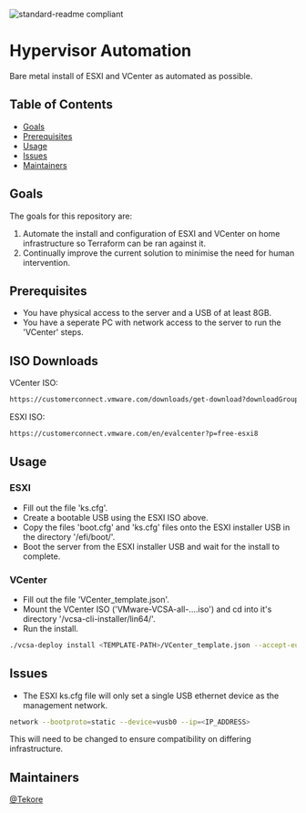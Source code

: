 ![standard-readme compliant](https://img.shields.io/badge/VMware-231f20?style=for-the-badge&logo=VMware&logoColor=white)
# Hypervisor Automation

Bare metal install of ESXI and VCenter as automated as possible.

## Table of Contents
- [Goals](#Goals)
- [Prerequisites](#Prerequisites)
- [Usage](#usage)
- [Issues](#Issues)
- [Maintainers](#maintainers)

## Goals
The goals for this repository are:

1. Automate the install and configuration of ESXI and VCenter on home infrastructure so Terraform can be ran against it.
2. Continually improve the current solution to minimise the need for human intervention.

## Prerequisites
- You have physical access to the server and a USB of at least 8GB.
- You have a seperate PC with network access to the server to run the 'VCenter' steps.

## ISO Downloads
VCenter ISO:
```sh
https://customerconnect.vmware.com/downloads/get-download?downloadGroup=VC800
```
ESXI ISO:
```sh
https://customerconnect.vmware.com/en/evalcenter?p=free-esxi8
```

## Usage
### ESXI
- Fill out the file 'ks.cfg'.
- Create a bootable USB using the ESXI ISO above.
- Copy the files 'boot.cfg' and 'ks.cfg' files onto the ESXI installer USB in the directory '/efi/boot/'.
- Boot the server from the ESXI installer USB and wait for the install to complete.

### VCenter
- Fill out the file 'VCenter_template.json'.
- Mount the VCenter ISO ('VMware-VCSA-all-....iso') and cd into it's directory '/vcsa-cli-installer/lin64/'.
- Run the install.
```sh
./vcsa-deploy install <TEMPLATE-PATH>/VCenter_template.json --accept-eula --no-ssl-certificate-verification --acknowledge-ceip
```

## Issues
- The ESXI ks.cfg file will only set a single USB ethernet device as the management network. 
```sh
network --bootproto=static --device=vusb0 --ip=<IP_ADDRESS> 
```
This will need to be changed to ensure compatibility on differing infrastructure.

## Maintainers
[@Tekore](https://github.com/tekore)
